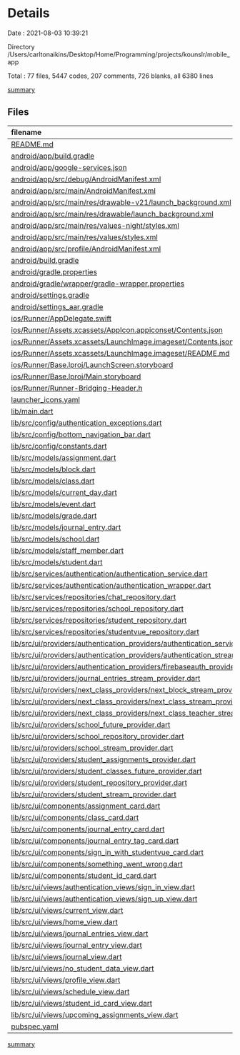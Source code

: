 # Details

Date : 2021-08-03 10:39:21

Directory /Users/carltonaikins/Desktop/Home/Programming/projects/kounslr/mobile_app

Total : 77 files, 5447 codes, 207 comments, 726 blanks, all 6380 lines

[summary](results.md)

## Files

| filename                                                                                                                                                                  | language   | code | comment | blank | total |
| :------------------------------------------------------------------------------------------------------------------------------------------------------------------------ | :--------- | ---: | ------: | ----: | ----: |
| [README.md](/README.md)                                                                                                                                                   | Markdown   |   21 |       0 |     9 |    30 |
| [android/app/build.gradle](/android/app/build.gradle)                                                                                                                     | Groovy     |   52 |       2 |    12 |    66 |
| [android/app/google-services.json](/android/app/google-services.json)                                                                                                     | JSON       |   54 |       0 |     0 |    54 |
| [android/app/src/debug/AndroidManifest.xml](/android/app/src/debug/AndroidManifest.xml)                                                                                   | XML        |    4 |       3 |     1 |     8 |
| [android/app/src/main/AndroidManifest.xml](/android/app/src/main/AndroidManifest.xml)                                                                                     | XML        |   30 |      11 |     1 |    42 |
| [android/app/src/main/res/drawable-v21/launch_background.xml](/android/app/src/main/res/drawable-v21/launch_background.xml)                                               | XML        |    4 |       7 |     2 |    13 |
| [android/app/src/main/res/drawable/launch_background.xml](/android/app/src/main/res/drawable/launch_background.xml)                                                       | XML        |    4 |       7 |     2 |    13 |
| [android/app/src/main/res/values-night/styles.xml](/android/app/src/main/res/values-night/styles.xml)                                                                     | XML        |    9 |       9 |     1 |    19 |
| [android/app/src/main/res/values/styles.xml](/android/app/src/main/res/values/styles.xml)                                                                                 | XML        |    9 |       9 |     1 |    19 |
| [android/app/src/profile/AndroidManifest.xml](/android/app/src/profile/AndroidManifest.xml)                                                                               | XML        |    4 |       3 |     1 |     8 |
| [android/build.gradle](/android/build.gradle)                                                                                                                             | Groovy     |   29 |       0 |     5 |    34 |
| [android/gradle.properties](/android/gradle.properties)                                                                                                                   | Properties |    3 |       0 |     0 |     3 |
| [android/gradle/wrapper/gradle-wrapper.properties](/android/gradle/wrapper/gradle-wrapper.properties)                                                                     | Properties |    5 |       1 |     1 |     7 |
| [android/settings.gradle](/android/settings.gradle)                                                                                                                       | Groovy     |    8 |       0 |     4 |    12 |
| [android/settings_aar.gradle](/android/settings_aar.gradle)                                                                                                               | Groovy     |    1 |       0 |     1 |     2 |
| [ios/Runner/AppDelegate.swift](/ios/Runner/AppDelegate.swift)                                                                                                             | Swift      |   12 |       2 |     2 |    16 |
| [ios/Runner/Assets.xcassets/AppIcon.appiconset/Contents.json](/ios/Runner/Assets.xcassets/AppIcon.appiconset/Contents.json)                                               | JSON       |    1 |       0 |     0 |     1 |
| [ios/Runner/Assets.xcassets/LaunchImage.imageset/Contents.json](/ios/Runner/Assets.xcassets/LaunchImage.imageset/Contents.json)                                           | JSON       |   23 |       0 |     1 |    24 |
| [ios/Runner/Assets.xcassets/LaunchImage.imageset/README.md](/ios/Runner/Assets.xcassets/LaunchImage.imageset/README.md)                                                   | Markdown   |    3 |       0 |     2 |     5 |
| [ios/Runner/Base.lproj/LaunchScreen.storyboard](/ios/Runner/Base.lproj/LaunchScreen.storyboard)                                                                           | XML        |   36 |       1 |     1 |    38 |
| [ios/Runner/Base.lproj/Main.storyboard](/ios/Runner/Base.lproj/Main.storyboard)                                                                                           | XML        |   25 |       1 |     1 |    27 |
| [ios/Runner/Runner-Bridging-Header.h](/ios/Runner/Runner-Bridging-Header.h)                                                                                               | C++        |    1 |       0 |     1 |     2 |
| [launcher_icons.yaml](/launcher_icons.yaml)                                                                                                                               | YAML       |    4 |       0 |     1 |     5 |
| [lib/main.dart](/lib/main.dart)                                                                                                                                           | Dart       |   40 |       1 |     7 |    48 |
| [lib/src/config/authentication_exceptions.dart](/lib/src/config/authentication_exceptions.dart)                                                                           | Dart       |   42 |       0 |     4 |    46 |
| [lib/src/config/bottom_navigation_bar.dart](/lib/src/config/bottom_navigation_bar.dart)                                                                                   | Dart       |   54 |       0 |     4 |    58 |
| [lib/src/config/constants.dart](/lib/src/config/constants.dart)                                                                                                           | Dart       |    1 |       1 |     1 |     3 |
| [lib/src/models/assignment.dart](/lib/src/models/assignment.dart)                                                                                                         | Dart       |  136 |       0 |    16 |   152 |
| [lib/src/models/block.dart](/lib/src/models/block.dart)                                                                                                                   | Dart       |   60 |       0 |    16 |    76 |
| [lib/src/models/class.dart](/lib/src/models/class.dart)                                                                                                                   | Dart       |  159 |       0 |    27 |   186 |
| [lib/src/models/current_day.dart](/lib/src/models/current_day.dart)                                                                                                       | Dart       |  141 |       0 |    17 |   158 |
| [lib/src/models/event.dart](/lib/src/models/event.dart)                                                                                                                   | Dart       |   60 |       0 |    16 |    76 |
| [lib/src/models/grade.dart](/lib/src/models/grade.dart)                                                                                                                   | Dart       |   60 |       0 |    14 |    74 |
| [lib/src/models/journal_entry.dart](/lib/src/models/journal_entry.dart)                                                                                                   | Dart       |  104 |       0 |    14 |   118 |
| [lib/src/models/school.dart](/lib/src/models/school.dart)                                                                                                                 | Dart       |  112 |       0 |    16 |   128 |
| [lib/src/models/staff_member.dart](/lib/src/models/staff_member.dart)                                                                                                     | Dart       |   93 |       0 |    14 |   107 |
| [lib/src/models/student.dart](/lib/src/models/student.dart)                                                                                                               | Dart       |  256 |       0 |    42 |   298 |
| [lib/src/services/authentication/authentication_service.dart](/lib/src/services/authentication/authentication_service.dart)                                               | Dart       |  149 |       0 |    39 |   188 |
| [lib/src/services/authentication/authentication_wrapper.dart](/lib/src/services/authentication/authentication_wrapper.dart)                                               | Dart       |   44 |       0 |     6 |    50 |
| [lib/src/services/repositories/chat_repository.dart](/lib/src/services/repositories/chat_repository.dart)                                                                 | Dart       |  434 |      68 |    77 |   579 |
| [lib/src/services/repositories/school_repository.dart](/lib/src/services/repositories/school_repository.dart)                                                             | Dart       |   59 |       0 |    21 |    80 |
| [lib/src/services/repositories/student_repository.dart](/lib/src/services/repositories/student_repository.dart)                                                           | Dart       |  298 |       5 |    68 |   371 |
| [lib/src/services/repositories/studentvue_repository.dart](/lib/src/services/repositories/studentvue_repository.dart)                                                     | Dart       |  151 |      22 |    33 |   206 |
| [lib/src/ui/providers/authentication_providers/authentication_service_provider.dart](/lib/src/ui/providers/authentication_providers/authentication_service_provider.dart) | Dart       |    6 |       0 |     2 |     8 |
| [lib/src/ui/providers/authentication_providers/authentication_stream_provider.dart](/lib/src/ui/providers/authentication_providers/authentication_stream_provider.dart)   | Dart       |    6 |       0 |     2 |     8 |
| [lib/src/ui/providers/authentication_providers/firebaseauth_provider.dart](/lib/src/ui/providers/authentication_providers/firebaseauth_provider.dart)                     | Dart       |    5 |       0 |     2 |     7 |
| [lib/src/ui/providers/journal_entries_stream_provider.dart](/lib/src/ui/providers/journal_entries_stream_provider.dart)                                                   | Dart       |    7 |       0 |     2 |     9 |
| [lib/src/ui/providers/next_class_providers/next_block_stream_provider.dart](/lib/src/ui/providers/next_class_providers/next_block_stream_provider.dart)                   | Dart       |   14 |       0 |     2 |    16 |
| [lib/src/ui/providers/next_class_providers/next_class_stream_provider.dart](/lib/src/ui/providers/next_class_providers/next_class_stream_provider.dart)                   | Dart       |   14 |       0 |     2 |    16 |
| [lib/src/ui/providers/next_class_providers/next_class_teacher_stream_provider.dart](/lib/src/ui/providers/next_class_providers/next_class_teacher_stream_provider.dart)   | Dart       |   15 |       0 |     2 |    17 |
| [lib/src/ui/providers/school_future_provider.dart](/lib/src/ui/providers/school_future_provider.dart)                                                                     | Dart       |    6 |       0 |     2 |     8 |
| [lib/src/ui/providers/school_repository_provider.dart](/lib/src/ui/providers/school_repository_provider.dart)                                                             | Dart       |   13 |       0 |     3 |    16 |
| [lib/src/ui/providers/school_stream_provider.dart](/lib/src/ui/providers/school_stream_provider.dart)                                                                     | Dart       |   14 |       0 |     3 |    17 |
| [lib/src/ui/providers/student_assignments_provider.dart](/lib/src/ui/providers/student_assignments_provider.dart)                                                         | Dart       |   15 |       0 |     3 |    18 |
| [lib/src/ui/providers/student_classes_future_provider.dart](/lib/src/ui/providers/student_classes_future_provider.dart)                                                   | Dart       |   15 |       0 |     3 |    18 |
| [lib/src/ui/providers/student_repository_provider.dart](/lib/src/ui/providers/student_repository_provider.dart)                                                           | Dart       |    5 |       0 |     2 |     7 |
| [lib/src/ui/providers/student_stream_provider.dart](/lib/src/ui/providers/student_stream_provider.dart)                                                                   | Dart       |   14 |       0 |     3 |    17 |
| [lib/src/ui/components/assignment_card.dart](/lib/src/ui/components/assignment_card.dart)                                                                                 | Dart       |   95 |       0 |     6 |   101 |
| [lib/src/ui/components/class_card.dart](/lib/src/ui/components/class_card.dart)                                                                                           | Dart       |   81 |       0 |     6 |    87 |
| [lib/src/ui/components/journal_entry_card.dart](/lib/src/ui/components/journal_entry_card.dart)                                                                           | Dart       |   81 |       0 |     4 |    85 |
| [lib/src/ui/components/journal_entry_tag_card.dart](/lib/src/ui/components/journal_entry_tag_card.dart)                                                                   | Dart       |  139 |       0 |     9 |   148 |
| [lib/src/ui/components/sign_in_with_studentvue_card.dart](/lib/src/ui/components/sign_in_with_studentvue_card.dart)                                                       | Dart       |  166 |       0 |     6 |   172 |
| [lib/src/ui/components/something_went_wrong.dart](/lib/src/ui/components/something_went_wrong.dart)                                                                       | Dart       |   32 |       0 |     3 |    35 |
| [lib/src/ui/components/student_id_card.dart](/lib/src/ui/components/student_id_card.dart)                                                                                 | Dart       |   81 |       0 |     5 |    86 |
| [lib/src/ui/views/authentication_views/sign_in_view.dart](/lib/src/ui/views/authentication_views/sign_in_view.dart)                                                       | Dart       |  187 |       0 |    14 |   201 |
| [lib/src/ui/views/authentication_views/sign_up_view.dart](/lib/src/ui/views/authentication_views/sign_up_view.dart)                                                       | Dart       |  119 |       0 |     9 |   128 |
| [lib/src/ui/views/current_view.dart](/lib/src/ui/views/current_view.dart)                                                                                                 | Dart       |   57 |       0 |    10 |    67 |
| [lib/src/ui/views/home_view.dart](/lib/src/ui/views/home_view.dart)                                                                                                       | Dart       |  476 |       3 |    20 |   499 |
| [lib/src/ui/views/journal_entries_view.dart](/lib/src/ui/views/journal_entries_view.dart)                                                                                 | Dart       |   90 |       0 |    11 |   101 |
| [lib/src/ui/views/journal_entry_view.dart](/lib/src/ui/views/journal_entry_view.dart)                                                                                     | Dart       |  224 |       0 |    17 |   241 |
| [lib/src/ui/views/journal_view.dart](/lib/src/ui/views/journal_view.dart)                                                                                                 | Dart       |  139 |       0 |    12 |   151 |
| [lib/src/ui/views/no_student_data_view.dart](/lib/src/ui/views/no_student_data_view.dart)                                                                                 | Dart       |   46 |       0 |     5 |    51 |
| [lib/src/ui/views/profile_view.dart](/lib/src/ui/views/profile_view.dart)                                                                                                 | Dart       |  198 |       1 |    13 |   212 |
| [lib/src/ui/views/schedule_view.dart](/lib/src/ui/views/schedule_view.dart)                                                                                               | Dart       |  108 |       0 |     8 |   116 |
| [lib/src/ui/views/student_id_card_view.dart](/lib/src/ui/views/student_id_card_view.dart)                                                                                 | Dart       |   58 |       0 |     6 |    64 |
| [lib/src/ui/views/upcoming_assignments_view.dart](/lib/src/ui/views/upcoming_assignments_view.dart)                                                                       | Dart       |   83 |       0 |     8 |    91 |
| [pubspec.yaml](/pubspec.yaml)                                                                                                                                             | YAML       |   43 |      50 |    19 |   112 |

[summary](results.md)
